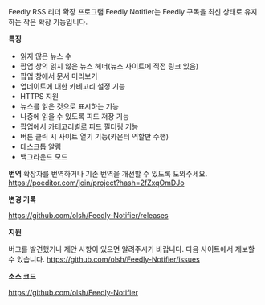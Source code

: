 Feedly RSS 리더 확장 프로그램
Feedly Notifier는 Feedly 구독을 최신 상태로 유지하는 작은 확장 기능입니다.

**특징**

- 읽지 않은 뉴스 수
- 팝업 창의 읽지 않은 뉴스 헤더(뉴스 사이트에 직접 링크 있음)
- 팝업 창에서 문서 미리보기
- 업데이트에 대한 카테고리 설정 기능
- HTTPS 지원
- 뉴스를 읽은 것으로 표시하는 기능
- 나중에 읽을 수 있도록 피드 저장 기능
- 팝업에서 카테고리별로 피드 필터링 기능
- 버튼 클릭 시 사이트 열기 기능(카운터 역할만 수행)
- 데스크톱 알림
- 백그라운드 모드

**번역**
확장자를 번역하거나 기존 번역을 개선할 수 있도록 도와주세요.
https://poeditor.com/join/project?hash=2fZxqOmDJo

**변경 기록**

https://github.com/olsh/Feedly-Notifier/releases

**지원**

버그를 발견했거나 제안 사항이 있으면 알려주시기 바랍니다.
다음 사이트에서 제보할 수 있습니다.
https://github.com/olsh/Feedly-Notifier/issues

**소스 코드**

https://github.com/olsh/Feedly-Notifier